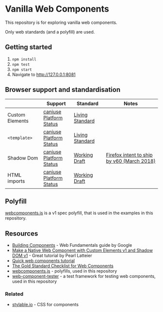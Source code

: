# Vanilla Web Components

This repository is for exploring vanilla web components.

Only web standards (and a polyfill) are used.

## Getting started

1. `npm install`
1. `npm test`
1. `npm start`
1. Navigate to http://127.0.0.1:8081

## Browser support and standardisation

|   | Support  | Standard  | Notes   |
|---|---|---|---|
| Custom Elements | [caniuse](https://caniuse.com/#feat=custom-elementsv1)<br/> [Platform Status](https://platform-status.mozilla.org/#custom-elements) | [Living Standard](https://html.spec.whatwg.org/multipage/custom-elements.html#custom-elements) |   |
| `<template>` | [caniuse](https://caniuse.com/#feat=template)<br/> [Platform Status](https://platform-status.mozilla.org/#html-templates) | [Living Standard](https://html.spec.whatwg.org/multipage/scripting.html#the-template-element) |   |
| Shadow Dom | [caniuse](https://caniuse.com/#feat=shadowdomv1)<br/> [Platform Status](https://platform-status.mozilla.org/#shadow-dom) | [Working Draft](https://www.w3.org/TR/shadow-dom/)  | [Firefox intent to ship by v60 (March 2018)](https://groups.google.com/forum/#!msg/mozilla.dev.platform/aJvUlADn-Hk/BYB52MgDBQAJ)  |
| HTML imports  | [caniuse](https://caniuse.com/#feat=imports)<br/> [Platform Status](https://platform-status.mozilla.org/#html-imports) | [Working Draft](https://www.w3.org/TR/html-imports/)   |   |


## Polyfill

[webcomponents.js][webcomponents.js] is a v1 spec polyfill, that is used in the examples in this repository.

## Resources

* [Building Components](https://developers.google.com/web/fundamentals/web-components/) - Web Fundamentals guide by Google
* [Make a Native Web Component with Custom Elements v1 and Shadow DOM v1](https://bendyworks.com/blog/native-web-components) - Great tutorial by Pearl Latteier
* [Quick web components tutorial](https://component.kitchen/tutorial)
* [The Gold Standard Checklist for Web Components](https://github.com/webcomponents/gold-standard/wiki)
* [webcomponents.js][webcomponents.js] - polyfills, used in this repository
* [web-component-tester](https://github.com/Polymer/web-component-tester) - a test framework for testing web components, used in this repository

### Related

* [stylable.io](https://stylable.io) - CSS for components

[webcomponents.js]: https://github.com/WebComponents/webcomponentsjs
